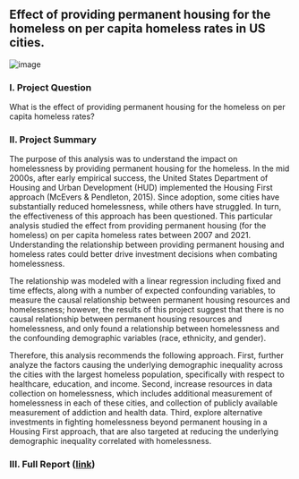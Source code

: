 ## Effect of providing permanent housing for the homeless on per capita homeless rates in US cities.

![image](https://user-images.githubusercontent.com/105904149/235391363-7af77f1f-45ef-4348-85d0-7fa83894d644.png)

### I. Project Question
What is the effect of providing permanent housing for the homeless on per capita homeless rates?

### II. Project Summary

The purpose of this analysis was to understand the impact on homelessness by providing permanent housing for the homeless. In the mid 2000s, after early empirical success, the United States Department of Housing and Urban Development (HUD) implemented the Housing First approach (McEvers & Pendleton, 2015). Since adoption, some cities have substantially reduced homelessness, while others have struggled. In turn, the effectiveness of this approach has been questioned. This particular analysis studied the effect from providing permanent housing (for the homeless) on per capita homeless rates between 2007 and 2021. Understanding the relationship between providing permanent housing and homeless rates could better drive investment decisions when combating homelessness.

The relationship was modeled with a linear regression including fixed and time effects, along with a number of expected confounding variables, to measure the causal relationship between permanent housing resources and homelessness; however, the results of this project suggest that there is no causal relationship between permanent housing resources and homelessness, and only found a relationship between homelessness and the confounding demographic variables (race, ethnicity, and gender). 

Therefore, this analysis recommends the following approach. First, further analyze the factors causing the underlying demographic inequality across the cities with the largest homeless population, specifically with respect to healthcare, education, and income. Second, increase resources in data collection on homelessness, which includes additional measurement of homelessness in each of these cities, and collection of publicly available measurement of addiction and health data. Third, explore alternative investments in fighting homelessness beyond permanent housing in a Housing First approach, that are also targeted at reducing the underlying demographic inequality correlated with homelessness.

### III. Full Report ([link](https://github.com/MIDS-at-Duke/unifying-data-science-2023-project-team3/blob/main/40_documents/10_UDS_Final_Project_Report.pdf))
